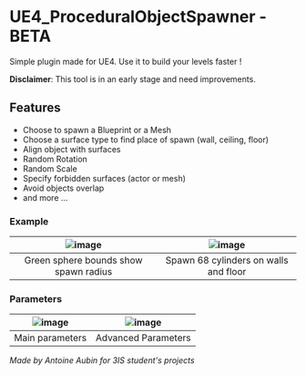 # UE4_ProceduralObjectSpawner - BETA

Simple plugin made for UE4. Use it to build your levels faster ! 

**Disclaimer**:
This tool is in an early stage and need improvements.

## Features
- Choose to spawn a Blueprint or a Mesh
- Choose a surface type to find place of spawn (wall, ceiling, floor)
- Align object with surfaces
- Random Rotation
- Random Scale
- Specify forbidden surfaces (actor or mesh)
- Avoid objects overlap
- and more ... 

### Example
| ![image](https://user-images.githubusercontent.com/47392735/169899735-ec359e6f-1de7-4a41-b981-702e0023fc9f.png) | ![image](https://user-images.githubusercontent.com/47392735/169898373-d5fa6a7d-be6f-479c-8ee8-32f17f27c7fa.png) |
| :---: | :---: |
| Green sphere bounds show spawn radius | Spawn 68 cylinders on walls and floor |

### Parameters
| ![image](https://user-images.githubusercontent.com/47392735/169899358-66a3e4de-eca7-4db3-b99c-e2956fea7dbc.png) | ![image](https://user-images.githubusercontent.com/47392735/169899529-abb8ee02-5d30-4a5d-85b0-2f459dcf6597.png) |
| :---: | :---: |
| Main parameters | Advanced Parameters |

*Made by Antoine Aubin for 3IS student's projects* 
